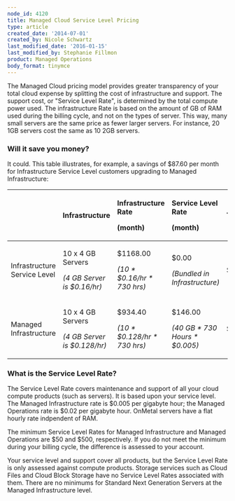 ```yaml
---
node_id: 4120
title: Managed Cloud Service Level Pricing
type: article
created_date: '2014-07-01'
created_by: Nicole Schwartz
last_modified_date: '2016-01-15'
last_modified_by: Stephanie Fillmon
product: Managed Operations
body_format: tinymce
---
```


The Managed Cloud pricing model provides greater transparency of your
total cloud expense by splitting the cost of infrastructure and support.
The support cost, or "Service Level Rate", is determined by the total
compute power used. The infrastructure Rate is based on the amount of GB
of RAM used during the billing cycle, and not on the types of server.
This way, many small servers are the same price as fewer larger servers.
For instance, 20 1GB servers cost the same as 10 2GB servers.



### Will it save you money?

It could. This table illustrates, for example, a savings of \$87.60 per
month for Infrastructure Service Level customers upgrading to Managed
Infrastructure:

<table>
<colgroup>
<col width="20%" />
<col width="20%" />
<col width="20%" />
<col width="20%" />
<col width="20%" />
</colgroup>
<thead>
<tr class="header">
<th align="left"><strong> </strong></th>
<th align="left"><p>Infrastructure</p></th>
<th align="left"><p>Infrastructure Rate</p>
<p>(month)</p></th>
<th align="left"><p>Service Level Rate</p>
<p>(month)</p></th>
<th align="left">Total</th>
</tr>
</thead>
<tbody>
<tr class="odd">
<td align="left"><p>Infrastructure Service Level</p></td>
<td align="left"><p>10 x 4 GB Servers</p>
<p><em>(4 GB Server is $0.16/hr)</em></p></td>
<td align="left"><p>$1168.00</p>
<p><em>(10 * $0.16/hr * 730 hrs)</em></p>
<p> </p></td>
<td align="left"><p> $0.00</p>
<p><em>(Bundled in Infrastructure)</em></p></td>
<td align="left"> $1,168.00</td>
</tr>
<tr class="even">
<td align="left"><p>Managed Infrastructure</p></td>
<td align="left">
<p>10 x 4 GB Servers</p>
<p><em>(4 GB Server is $0.128/hr)</em></p></td>
<td align="left"><p>$934.40</p>
<p><em>(10 * $0.128/hr * 730 hrs)</em></p>
<p> </p></td>
<td align="left"><p>$146.00</p>
<p><em>(40 GB * 730 Hours * $0.005)</em></p>
<p> </p></td>
<td align="left"> $1,080.40</td>
</tr>
</tbody>
</table>



### **What is the Service Level Rate?**

The Service Level Rate covers maintenance and support of all your cloud
compute products (such as servers). It is based upon your service level.
The Managed Infrastructure rate is \$0.005 per gigabyte hour; the
Managed Operations rate is \$0.02 per gigabyte hour. OnMetal servers
have a flat hourly rate indpendent of RAM.

The minimum Service Level Rates for Managed Infrastructure and Managed
Operations are \$50 and \$500, respectively. If you do not meet the
minimum during your billing cycle, the difference is assessed to your
account.

Your service level and support cover all products, but the Service Level
Rate is only assessed against compute products. Storage services such as
Cloud Files and Cloud Block Storage have no Service Level Rates
associated with them. There are no minimums for Standard Next Generation
Servers at the Managed Infrastructure level.



